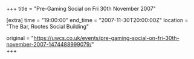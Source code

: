 +++
title = "Pre-Gaming Social on Fri 30th November 2007"

[extra]
time = "19:00:00"
end_time = "2007-11-30T20:00:00Z"
location = "The Bar, Rootes Social Building"

original = "https://uwcs.co.uk/events/pre-gaming-social-on-fri-30th-november-2007-1474488999079/"    
+++



